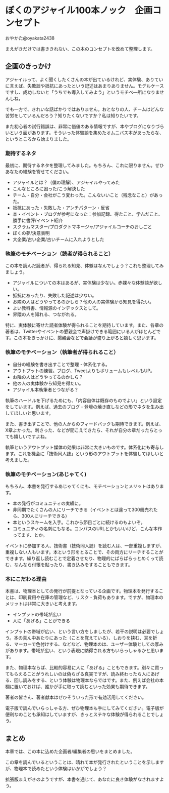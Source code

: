 # ぼくのアジャイル100本ノック　企画コンセプト

<div class="flushright">おやかた@oyakata2438</div>

まえがきだけでは書ききれない、この本のコンセプトを改めて整理します。

## 企画のきっかけ
アジャイルって、よく聞くしたくさんの本が出ているけれど、実体験、ありていに言えば、失敗談や抵抗にあったという記述はあまりありません。モデルケースですし、成功しないと「うちでも導入してみよう」というモチベ―所になりませんしね。

でも一方で、きれいな話ばかりではありません。おとなりの人、チームはどんな苦労をしているんだろう？知りたくないですか？私は知りたいです。

また初心者の試行錯誤は、非常に価値のある情報ですが、本やブログになりづらいという面があります。そういった体験談を集めたオムニバス本があったらな、というところから始まりました。

### 期待するネタ
最初に、期待するネタを整理してみました。もちろん、これに限りません。ぜひあなたの経験を寄せてください。

* アジャイルとは？（僕の理解）、アジャイルやってみた
* こんなところに困った/こう解決した
* チーム・自分・会社がこう変わった。こんないいこと（残念なこと）があった。
* 抵抗にあった・失敗した・アンチパターン・反省
* 本・イベント・ブログが参考になった：参加記録、得たこと、学んだこと、勝手に書評/イベント紹介
* スクラムマスター/プロダクトマネージャ/アジャイルコーチのおしごと
* ぼくの夢/決意表明
* 大企業/古い企業/古いチームに入れようとした

### 執筆のモチベーション（読者が得られること）
この本を読んだ読者が、得られる知見、体験はなんでしょう？これも整理してみましょう。

* アジャイルについての本はあるが、実体験は少ない。赤裸々な体験談が欲しい。
* 抵抗にあったり、失敗した記述は少ない。
* お隣の人はどうやってるのかしら？他の人の実体験から知見を得たい。
* よい教科書、情報源のインデックスとして。
* 界隈の人を知れる、つながれる。

特に、実体験に寄せた読者体験が得られることを期待しています。また、各章の著者は、Twitterやイベントの懇親会で声掛けできる範囲にいる人がほとんどです。この本をきっかけに、懇親会などで会話が盛り上がると嬉しく思います。

### 執筆のモチベーション（執筆者が得られること）

* 自分の経験を書き出すことで整理・体系化する。
* アウトプットの練習。ブログ、TweetよりもボリュームもレベルもUP。
* お隣の人はどうやってるのかしら？
* 他の人の実体験から知見を得たい。
* アジャイル本執筆者とつながる？

執筆のハードルを下げるためにも、「内容自体は既存のものでよい」という設定をしています。例えば、過去のブログ・登壇の焼き直しなどの形でネタを生み出してほしいと思います。

また、書き出すことで、他の人からのフィードバックも期待できます。例えば、X章よかった。刺さった、などが聞こえてきたら、それが自分の章だったらとっても嬉しいですよね。

執筆というアウトプット媒体の効果は非常に大きいものです。体系化にも寄与します。これを機会に「技術同人誌」という形のアウトプットを体験してほしいと考えました。

### 執筆のモチベーション(あじゃてく)
もちろん、本書を発行するあじゃてくにも、モチベーションとメリットはあります。

* 本の発行がコミュニティの実績に。
* 非同期でたくさんの人にリーチできる（イベントとは違って300冊売れたら、300人にリーチできる）
* 本というスキームを入手。これから節目ごとに続けるのもよいぞ。
* コミュニティの名刺にもなる。コンパスのURLとかもいいけど、こんな本作ってます、とか。

イベントに参加する人、技術書（技術同人誌）を読む人は、一部重複しますが、重複しない人もいます。本という形をとることで、その両方にリーチすることができます。繰り返し読むことで定着させたり、物理的にぱらぱらっとめくって読む、なんなら付箋を貼ったり、書き込みをすることもできます。

### 本にこだわる理由
本書は、物理本としての発行が前提となっている企画です。物理本を発行することは、印刷費用や在庫の管理など、リスク・負荷もあります。ですが、物理本のメリットは非常に大きいと考えます。

* インプットの帯域が広い
* 人に「あげる」ことができる

インプットの帯域が広い、という言い方をしましたが、若干の説明は必要でしょう。本の真ん中あたりにあった（ことを覚えている）、しおりを挟む、耳を折る、マーカーで色付けする、などなど、物理本のは、ユーザー体験としての厚みがあります。帯域が広い、という表現に納得される方もいらっしゃるかと思います。

また、物理本ならば、比較的容易に人に「あげる」こともできます。別々に買ってもらえることがうれしいのは偽らざる真実ですが、読み終わったら人にあげる、回し読みをする、という体験は物理本ならではです。また、例えば会社の本棚に置いておけば、誰かが手に取って読むといった効果も期待できます。

著者の皆さん、著者献本はぜひそういった形で有効活用してください。

電子版で読んでいらっしゃる方、ぜひ物理本も手にしてみてください。電子版が便利なのことも承知はしていますが、きっとステキな体験が得られることでしょう。

## まとめ
本章では、この本に込めた企画者/編集者の思いをまとめました。

この章を読んでいるということは、晴れて本が発行されたということを示しますが、物理本で読めたという体験はいかがでしょう？

拡張版まえがきのようですが、本書を通じて、あなたに良き体験がなされますよう。